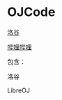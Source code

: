 # OJCode

[洛谷](https://www.luogu.com.cn/user/364848)

[哔哩哔哩](https://space.bilibili.com/394094181)

包含：

洛谷

LibreOJ

